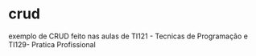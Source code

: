 # crud
exemplo de CRUD feito nas aulas  de TI121 - Tecnicas de Programação e TI129- Pratica Profissional
